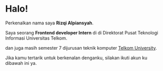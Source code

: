 # Halo! 

Perkenalkan nama saya **Rizqi Alpiansyah**.

Saya seorang **Frontend developer Intern** di di Direktorat Pusat Teknologi Informasi Universitas Telkom.

dan juga masih semester 7 dijurusan teknik komputer [Telkom University](https://telkomuniversity.ac.id/).

Jika kamu tertarik untuk berkenalan denganku, silakan ikuti akun ku dibawah ini ya.
